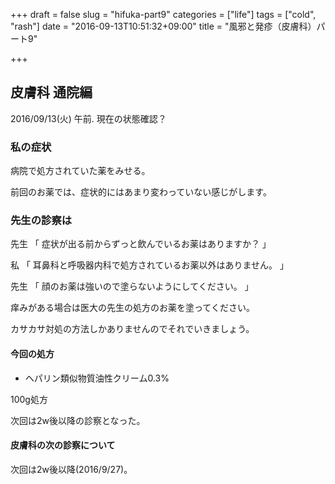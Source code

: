 +++
draft = false
slug = "hifuka-part9"
categories = ["life"]
tags = ["cold", "rash"]
date = "2016-09-13T10:51:32+09:00"
title = "風邪と発疹（皮膚科）パート9"

+++

## 皮膚科 通院編

2016/09/13(火) 午前.
現在の状態確認？

<!--more-->

### 私の症状

病院で処方されていた薬をみせる。

前回のお薬では、症状的にはあまり変わっていない感じがします。

### 先生の診察は
先生
「
症状が出る前からずっと飲んでいるお薬はありますか？
」

私
「
耳鼻科と呼吸器内科で処方されているお薬以外はありません。
」

先生
「
顔のお薬は強いので塗らないようにしてください。
」

痒みがある場合は医大の先生の処方のお薬を塗ってください。

カサカサ対処の方法しかありませんのでそれでいきましょう。


#### 今回の処方

 + ヘパリン類似物質油性クリーム0.3%

 100g処方

次回は2w後以降の診察となった。

#### 皮膚科の次の診察について

次回は2w後以降(2016/9/27)。
